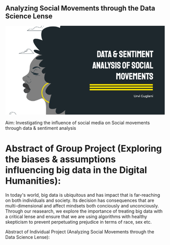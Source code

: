 ## Analyzing Social Movements through the Data Science Lense
![HeaderImage](readMe_img.png)

Aim: Investigating the influence of social media on Social movements through data &amp; sentiment analysis

# Abstract of Group Project (Exploring the biases & assumptions influencing big data in the Digital Humanities):

In today's world, big data is ubiquitous and has impact that is far-reaching on both individuals and society. Its decision has consequences that are multi-dimensional and affect mindsets both conciously and unconciously. Through our reasearch, we explore the importance of treating big data with a critical lense and ensure that we are using algorithms with healthy skepticism to prevent perpetuating prejudice in terms of race, sex etc. 

Abstract of Individual Project (Analyzing Social Movements through the Data Science Lense):